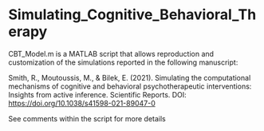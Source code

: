 # Simulating_Cognitive_Behavioral_Therapy

CBT_Model.m is a MATLAB script that allows reproduction and customization of the simulations reported in the following manuscript:

Smith, R., Moutoussis, M., & Bilek, E. (2021). Simulating the computational mechanisms of cognitive and behavioral psychotherapeutic interventions: Insights from active inference. Scientific Reports. DOI: https://doi.org/10.1038/s41598-021-89047-0

See comments within the script for more details
